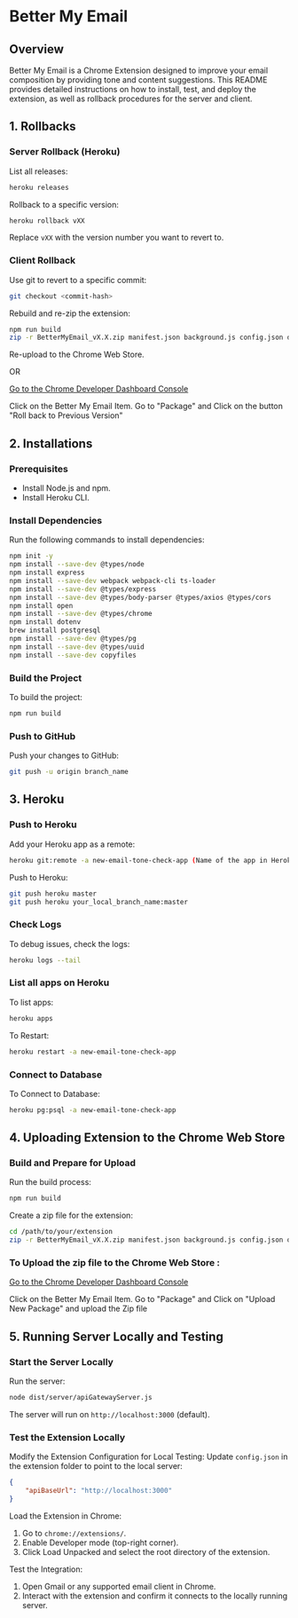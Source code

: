 # Better My Email

## Overview
Better My Email is a Chrome Extension designed to improve your email composition by providing tone and content suggestions. This README provides detailed instructions on how to install, test, and deploy the extension, as well as rollback procedures for the server and client.

## 1. Rollbacks

### Server Rollback (Heroku)
List all releases:
```bash
heroku releases
```
Rollback to a specific version:
```bash
heroku rollback vXX
```
Replace `vXX` with the version number you want to revert to.

### Client Rollback
Use git to revert to a specific commit:
```bash
git checkout <commit-hash>
```
Rebuild and re-zip the extension:
```bash
npm run build
zip -r BetterMyEmail_vX.X.zip manifest.json background.js config.json dist/client/* icons popup.html popup.js popup.png appu.jpg tsconfig.client.json webpack.config.cjs
```
Re-upload to the Chrome Web Store.

OR

[Go to the Chrome Developer Dashboard Console](https://chrome.google.com/webstore/devconsole/95ee1d1b-8f50-43a2-8a0f-a23dc06fc548)

Click on the Better My Email Item. 
Go to "Package" and Click on the button "Roll back to Previous Version"


## 2. Installations

### Prerequisites
- Install Node.js and npm.
- Install Heroku CLI.

### Install Dependencies
Run the following commands to install dependencies:
```bash
npm init -y
npm install --save-dev @types/node
npm install express
npm install --save-dev webpack webpack-cli ts-loader
npm install --save-dev @types/express
npm install --save-dev @types/body-parser @types/axios @types/cors
npm install open
npm install --save-dev @types/chrome
npm install dotenv
brew install postgresql
npm install --save-dev @types/pg
npm install --save-dev @types/uuid
npm install --save-dev copyfiles
```

### Build the Project
To build the project:
```bash
npm run build
```

### Push to GitHub
Push your changes to GitHub:
```bash
git push -u origin branch_name
```

## 3. Heroku

### Push to Heroku
Add your Heroku app as a remote:
```bash
heroku git:remote -a new-email-tone-check-app (Name of the app in Heroku)
```
Push to Heroku:
```bash
git push heroku master
git push heroku your_local_branch_name:master
```

### Check Logs
To debug issues, check the logs:
```bash
heroku logs --tail
```

### List all apps on Heroku
To list apps:
```bash
heroku apps
```

To Restart:
```bash
heroku restart -a new-email-tone-check-app
``` 

### Connect to Database
To Connect to Database:
```bash
heroku pg:psql -a new-email-tone-check-app
```

## 4. Uploading Extension to the Chrome Web Store

### Build and Prepare for Upload
Run the build process:
```bash
npm run build
```
Create a zip file for the extension:
```bash
cd /path/to/your/extension
zip -r BetterMyEmail_vX.X.zip manifest.json background.js config.json dist/client/* icons popup.html popup.js popup.png appu.jpg tsconfig.client.json webpack.config.cjs
```
### To Upload the zip file to the Chrome Web Store :

[Go to the Chrome Developer Dashboard Console](https://chrome.google.com/webstore/devconsole/95ee1d1b-8f50-43a2-8a0f-a23dc06fc548)

Click on the Better My Email Item. 
Go to "Package" and Click on "Upload New Package" and upload the Zip file

## 5. Running Server Locally and Testing

### Start the Server Locally
Run the server:
```bash
node dist/server/apiGatewayServer.js
```
The server will run on `http://localhost:3000` (default).

### Test the Extension Locally
Modify the Extension Configuration for Local Testing:
Update `config.json` in the extension folder to point to the local server:
```json
{
    "apiBaseUrl": "http://localhost:3000"
}
```
Load the Extension in Chrome:
1. Go to `chrome://extensions/`.
2. Enable Developer mode (top-right corner).
3. Click Load Unpacked and select the root directory of the extension.

Test the Integration:
1. Open Gmail or any supported email client in Chrome.
2. Interact with the extension and confirm it connects to the locally running server.